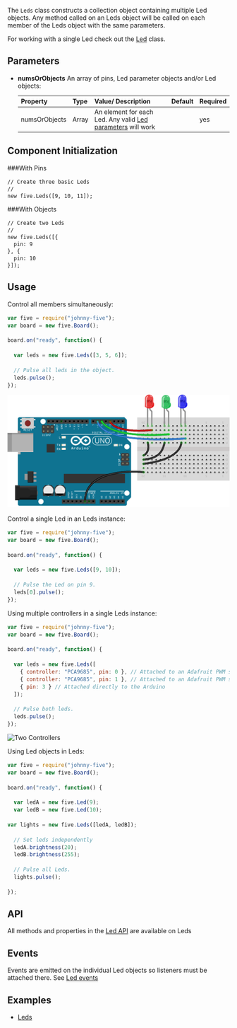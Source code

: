 The `Leds` class constructs a collection object containing multiple Led objects. Any method called on an Leds object will be called on each member of the Leds object with the same parameters.

For working with a single Led check out the [Led](../led) class.

## Parameters

- **numsOrObjects** An array of pins, Led parameter objects and/or Led objects:
  <span class="abbreviate-table">
  
  | Property | Type           | Value/ Description                     | Default | Required |
  |----------|----------------|-----------------------|---------------------------------|----------|
  | numsOrObjects       | Array | An element for each Led. Any valid [Led parameters](https://github.com/rwaldron/johnny-five/wiki/Led#parameters) will work  |  | yes       |
  </span>

## Component Initialization

###With Pins
````
// Create three basic Leds
//
new five.Leds([9, 10, 11]);
````

###With Objects
````
// Create two Leds
//
new five.Leds([{
  pin: 9
}, {
  pin: 10
}]);
````


## Usage

Control all members simultaneously:
```js
var five = require("johnny-five");
var board = new five.Board();

board.on("ready", function() {

  var leds = new five.Leds([3, 5, 6]);

  // Pulse all leds in the object.
  leds.pulse();
});
```

![leds](https://github.com/rwaldron/johnny-five/raw/master/docs/breadboard/led-array.png)

Control a single Led in an Leds instance:
```js
var five = require("johnny-five");
var board = new five.Board();

board.on("ready", function() {

  var leds = new five.Leds([9, 10]);

  // Pulse the Led on pin 9.
  leds[0].pulse();
});
```

Using multiple controllers in a single Leds instance:
```js
var five = require("johnny-five");
var board = new five.Board();

board.on("ready", function() {

  var leds = new five.Leds([
    { controller: "PCA9685", pin: 0 }, // Attached to an Adafruit PWM shield
    { controller: "PCA9685", pin: 1 }, // Attached to an Adafruit PWM shield
    { pin: 3 } // Attached directly to the Arduino
  ]);

  // Pulse both leds.
  leds.pulse();
});
```

![Two Controllers](https://github.com/rwaldron/johnny-five/raw/master/docs/breadboard/led-array-2-controllers.png)

Using Led objects in Leds:
```js
var five = require("johnny-five");
var board = new five.Board();

board.on("ready", function() {

  var ledA = new five.Led(9);
  var ledB = new five.Led(10);

var lights = new five.Leds([ledA, ledB]);

  // Set leds independently
  ledA.brightness(20);
  ledB.brightness(255);

  // Pulse all Leds.
  lights.pulse();

});
```

## API

All methods and properties in the [Led API](https://github.com/rwaldron/johnny-five/wiki/Led#api) are available on Leds

## Events

Events are emitted on the individual Led objects so listeners must be attached there. See [Led events](https://github.com/rwaldron/johnny-five/wiki/Led#events)

<!--remove-start-->

## Examples

- [Leds](http://johnny-five.io/examples/led-array)

<!--remove-end-->
